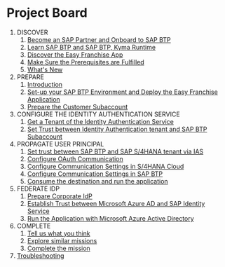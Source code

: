 # Project Board

1. DISCOVER
    1. [Become an SAP Partner and Onboard to SAP BTP](../../documentation/discover/become-partner-and-btp-onboard/README.md)
    1. [Learn SAP BTP and SAP BTP, Kyma Runtime](../../documentation/discover/btp-and-kyma/README.md)
    1. [Discover the Easy Franchise App](../../documentation/discover/easy-franchise/README.md)
    1. [Make Sure the Prerequisites are Fulfilled](../../documentation/discover/prerequisites/README.md)
    1. [What's New](../../documentation/discover/whats-new/README.md)
1. PREPARE
    1. [Introduction](../../documentation/prepare/README.md)
    1. [Set-up your SAP BTP Environment and Deploy the Easy Franchise Application](../../documentation/prepare/btp-environment-and-app-deployment/README.md)
    1. [Prepare the Customer Subaccount](../../documentation/prepare/prepare-customer-subaccount/)
1. CONFIGURE THE IDENTITY AUTHENTICATION SERVICE
    1. [Get a Tenant of the Identity Authentication Service](../../documentation/configure-ias/get-ias/README.md)
    1. [Set Trust between Identity Authentication tenant and SAP BTP Subaccount](../../documentation/configure-ias/set-trust-between-ias-and-btp/README.md)
1. PROPAGATE USER PRINCIPAL
    1. [Set trust between SAP BTP and SAP S/4HANA tenant via IAS](../../documentation/propagate-identity/set-trust-between-btp-and-s4-via-ias/README.md)
    1. [Configure OAuth Communication](../../documentation/propagate-identity/configure-oauth-communication/README.md)
    1. [Configure Communication Settings in S/4HANA Cloud](../../documentation/propagate-identity/configure-s4/README.md)
    1. [Configure Communication Settings in SAP BTP](../../documentation/propagate-identity/configure-btp/README.md)
    1. [Consume the destination and run the application](../../documentation/propagate-identity/run-app-with-principal-propagation/README.md)
1. FEDERATE IDP
    1. [Prepare Corporate IdP](../../documentation/federate-idp/prepare-corporate-idp/README.md)
    1. [Establish Trust between Microsoft Azure AD and SAP Identity Service](../../documentation/federate-idp/establish-trust-between-aad-and-ias/README.md)
    1. [Run the Application with Microsoft Azure Active Directory](../../documentation/federate-idp/run-app-with-aad/README.md) 
1. COMPLETE
    1. [Tell us what you think](../../documentation/give-feedback/README.md)
    1. [Explore similar missions](../../documentation/explore-similar-missions/README.md)
    1. [Complete the mission](../../documentation/complete-mission/README.md)
1. [Troubleshooting](../../documentation/troubleshooting/README.md)
